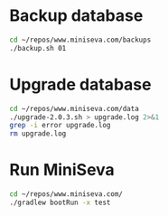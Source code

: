 
# Backup database

```bash
cd ~/repos/www.miniseva.com/backups
./backup.sh 01
```

# Upgrade database

```bash
cd ~/repos/www.miniseva.com/data
./upgrade-2.0.3.sh > upgrade.log 2>&1
grep -i error upgrade.log
rm upgrade.log
```

# Run MiniSeva

```bash
cd ~/repos/www.miniseva.com/
./gradlew bootRun -x test
```